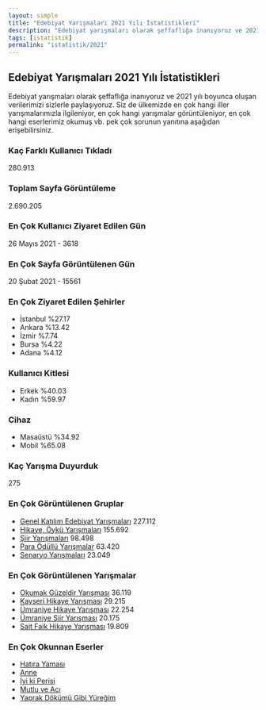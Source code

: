 ```yaml
---
layout: simple
title: "Edebiyat Yarışmaları 2021 Yılı İstatistikleri"
description: "Edebiyat yarışmaları olarak şeffaflığa inanıyoruz ve 2021 yılı boyunca oluşan verilerimizi sizlerle paylaşıyoruz. Siz de ülkemizde en çok hangi iller yarışmalarımızla ilgileniyor, en çok hangi yarışmalar görüntüleniyor, en çok hangi eserlerimiz okumuş vb. pek çok sorunun yanıtına aşağıdan erişebilirsiniz."
tags: [istatistik]
permalink: "istatistik/2021"
---
```


## Edebiyat Yarışmaları 2021 Yılı İstatistikleri

Edebiyat yarışmaları olarak şeffaflığa inanıyoruz ve 2021 yılı boyunca oluşan verilerimizi sizlerle paylaşıyoruz. Siz de ülkemizde en çok hangi iller yarışmalarımızla ilgileniyor, en çok hangi yarışmalar görüntüleniyor, en çok hangi eserlerimiz okumuş vb. pek çok sorunun yanıtına aşağıdan erişebilirsiniz.  

### Kaç Farklı Kullanıcı Tıkladı
280.913

### Toplam Sayfa Görüntüleme
2.690.205

### En Çok Kullanıcı Ziyaret Edilen Gün
26 Mayıs 2021 - 3618

### En Çok Sayfa Görüntülenen Gün
20 Şubat 2021 - 15561

### En Çok Ziyaret Edilen Şehirler
- İstanbul %27.17
- Ankara %13.42
- İzmir %7.74
- Bursa %4.22
- Adana %4.12

### Kullanıcı Kitlesi
- Erkek %40.03
- Kadın %59.97

### Cihaz
- Masaüstü %34.92
- Mobil %65.08

### Kaç Yarışma Duyurduk
275

### En Çok Görüntülenen Gruplar
- [Genel Katılım Edebiyat Yarışmaları](https://edebiyatyarismalari.com/genel-edebiyat-yarismalari/) 227.112
- [Hikaye, Öykü Yarışmaları](https://edebiyatyarismalari.com/hikaye-yarismalari/) 155.692
- [Şiir Yarışmaları](https://edebiyatyarismalari.com/siir-yarismalari/) 98.498
- [Para Ödüllü Yarışmalar](https://edebiyatyarismalari.com/para-odullu-yarismalar/) 63.420
- [Senaryo Yarışmaları](https://edebiyatyarismalari.com/senaryo-yarismalari/) 23.049

### En Çok Görüntülenen Yarışmalar
- [Okumak Güzeldir Yarışması](https://edebiyatyarismalari.com/2-okumak-guzeldir-yarismasi) 36.119
- [Kayseri Hikaye Yarışması](https://edebiyatyarismalari.com/5-kayseri-hikaye-yarismasi) 29.215
- [Ümraniye Hikaye Yarışması](https://edebiyatyarismalari.com/umraniye-belediyesi-17-hikaye-yarismasi) 22.254
- [Ümraniye Şiir Yarışması](https://edebiyatyarismalari.com/umraniye-belediyesi-17-siir-yarismasi) 20.175
- [Sait Faik Hikaye Yarışması](https://edebiyatyarismalari.com/1-sait-faik-hikaye-yarismasi) 19.809

### En Çok Okunnan Eserler
- [Hatıra Yaması](https://edebiyatyarismalari.com/bilimkurgu-salgin/hatira-yamasi-oykusu/)
- [Anne](https://edebiyatyarismalari.com/anne-siirleri/anne-siiri/)
- [İyi ki Perisi](https://edebiyatyarismalari.com/peri-masali/iyi-ki-perisi/)
- [Mutlu ve Acı](https://edebiyatyarismalari.com/blog/mutluluk-ve-aci)
- [Yaprak Dökümü Gibi Yüreğim](https://edebiyatyarismalari.com/blog/yaprak-dokumu-gibi-yuregim)